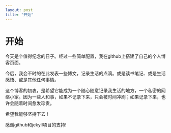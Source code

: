 ```yaml
---
layout: post
title: "开始"
---
```


# 开始

今天是个值得纪念的日子。经过一些简单配置，我在github上搭建了自己的个人博客页面。

今后，我会不时的在此发表一些博文，记录生活的点滴。或是读书笔记、或是生活感悟、或是其他任何事情。

这个博客的初衷，是希望它能成为一个随心随意记录我生活的地方，一个私密的网络小家。因为一些人和事，如果不记录下来，只会被时间冲刷；如果记录下来，也许会随着时间愈发珍贵。

希望我能够坚持下去！

感谢github和jekyll项目的支持!

